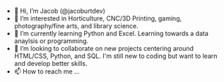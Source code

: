 - 👋 Hi, I’m Jacob (@jacoburtdev)
- 👀 I’m interested in Horticulture, CNC/3D Printing, gaming, photography/fine arts, and library science.
- 🌱 I’m currently learning Python and Excel. Learning towards a data anaylsis or programming. 
- 💞️ I’m looking to collaborate on new projects centering around HTML/CSS, Python, and SQL. I'm still new to coding but want to learn and develop better skills. 
- 📫 How to reach me ...

<!---
jacoburtdev/jacoburtdev is a ✨ special ✨ repository because its `README.md` (this file) appears on your GitHub profile.
You can click the Preview link to take a look at your changes.
--->
